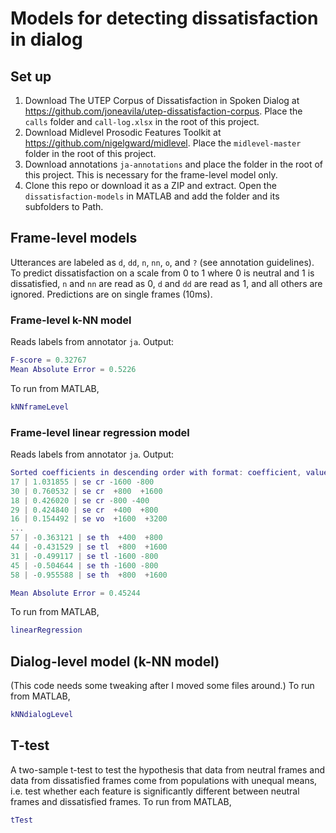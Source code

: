 # Models for detecting dissatisfaction in dialog

## Set up

1. Download The UTEP Corpus of Dissatisfaction in Spoken Dialog at
   <https://github.com/joneavila/utep-dissatisfaction-corpus>. Place the `calls`
   folder and `call-log.xlsx` in the root of this project.
1. Download Midlevel Prosodic Features Toolkit at
   <https://github.com/nigelgward/midlevel>. Place the `midlevel-master` folder
   in the root of this project.
1. Download annotations `ja-annotations` and place the folder in the root of
   this project. This is necessary for the frame-level model only.
1. Clone this repo or download it as a ZIP and extract. Open the
   `dissatisfaction-models` in MATLAB and add the folder and its subfolders to
   Path.

## Frame-level models

Utterances are labeled as `d`, `dd`, `n`, `nn`, `o`, and `?` (see annotation
guidelines). To predict dissatisfaction on a scale from 0 to 1 where 0 is
neutral and 1 is dissatisfied, `n` and `nn` are read as 0, `d` and `dd` are read
as 1, and all others are ignored. Predictions are on single frames (10ms).

### Frame-level k-NN model

Reads labels from annotator `ja`. Output:

```MATLAB
F-score = 0.32767
Mean Absolute Error = 0.5226
```

To run from MATLAB,

```MATLAB
kNNframeLevel
```

### Frame-level linear regression model

Reads labels from annotator `ja`. Output:

```MATLAB
Sorted coefficients in descending order with format: coefficient, value, abbreviation
17 | 1.031855 | se cr -1600 -800
30 | 0.760532 | se cr  +800  +1600
18 | 0.426020 | se cr -800 -400
29 | 0.424840 | se cr  +400  +800
16 | 0.154492 | se vo  +1600  +3200
...
57 | -0.363121 | se th  +400  +800
44 | -0.431529 | se tl  +800  +1600
31 | -0.499117 | se tl -1600 -800
45 | -0.504644 | se th -1600 -800
58 | -0.955588 | se th  +800  +1600
```

```MATLAB
Mean Absolute Error = 0.45244
```

To run from MATLAB,

```MATLAB
linearRegression
```

## Dialog-level model (k-NN model)

(This code needs some tweaking after I moved some files around.) To run from MATLAB,

```MATLAB
kNNdialogLevel
```

## T-test

A two-sample t-test to test the hypothesis that data from neutral frames and
data from dissatisfied frames come from populations with unequal means, i.e.
test whether each feature is significantly different between neutral frames and
dissatisfied frames. To run from MATLAB,

```MATLAB
tTest
```
